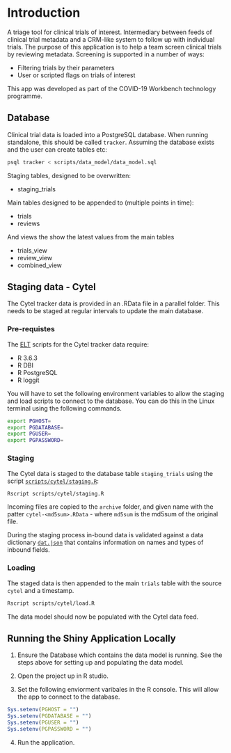 # Introduction

A triage tool for clinical trials of interest. Intermediary between feeds of clinical trial metadata and a CRM-like system to follow up with individual trials. The purpose of this application is to help a team screen clinical trials by reviewing metadata. Screening is supported in a number of ways:

- Filtering trials by their parameters
- User or scripted flags on trials of interest

This app was developed as part of the COVID-19 Workbench technology programme.

## Database

Clinical trial data is loaded into a PostgreSQL database. When running standalone, this should be called `tracker`. Assuming the database exists and the user can create tables etc:
```sh
psql tracker < scripts/data_model/data_model.sql
```

Staging tables, designed to be overwritten:

- staging_trials

Main tables designed to be appended to (multiple points in time):

- trials
- reviews

And views the show the latest values from the main tables 

- trials_view
- review_view
- combined_view

## Staging data - Cytel

The Cytel tracker data is provided in an .RData file in a parallel folder. This needs to be staged at regular intervals to update the main database.

### Pre-requistes

The [ELT](https://en.wikipedia.org/wiki/Extract,_load,_transform) scripts for the Cytel tracker data require:

- R 3.6.3
- R DBI
- R PostgreSQL
- R loggit

You will have to set the following environment variables to allow the staging and load scripts to connect to the database.  You can do this in the Linux terminal using the following commands.

```sh 
export PGHOST=
export PGDATABASE=
export PGUSER=
export PGPASSWORD=
```

### Staging

The Cytel data is staged to the database table `staging_trials` using the script [`scripts/cytel/staging.R`](./scripts/cytel/staging.R):

```sh
Rscript scripts/cytel/staging.R
```
Incoming files are copied to the `archive` folder, and given name with the patter `cytel-<md5sum>.RData` - where `md5sum` is the md5sum of the original file.

During the staging process in-bound data is validated against a data dictionary [`dat.json`](./scripts/cytel/dat.json) that contains information on names and types of inbound fields.

### Loading

The staged data is then appended to the main `trials` table with the source `cytel` and a timestamp.

```sh
Rscript scripts/cytel/load.R
```

The data model should now be populated with the Cytel data feed.

## Running the Shiny Application Locally

1. Ensure the Database which contains the data model is running.  See the steps above for setting up and populating the data model.

2. Open the project up in R studio.

3. Set the following enviorment varibales in the R console.  This will allow the app to connect to the database.
```r
Sys.setenv(PGHOST = "")
Sys.setenv(PGDATABASE = "")
Sys.setenv(PGUSER = "")
Sys.setenv(PGPASSWORD = "")
```

4. Run the application.